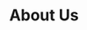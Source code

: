 ---
title: "About Us"
description: "this is meta description"
draft: false
bg_image: "images/featue-bg.jpg"
---